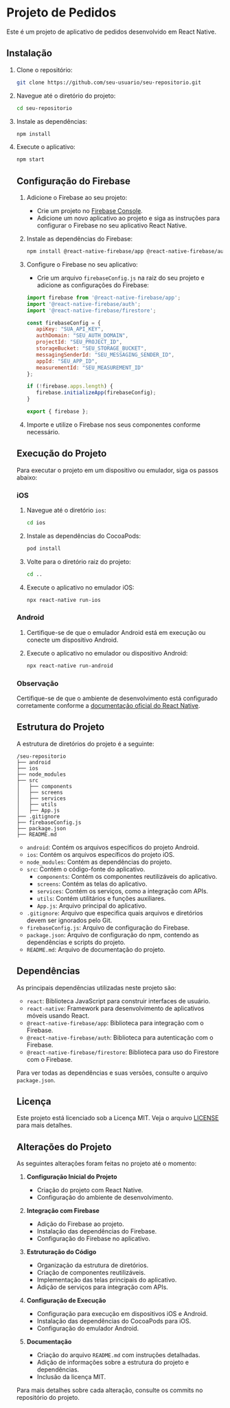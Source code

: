 # Projeto de Pedidos

Este é um projeto de aplicativo de pedidos desenvolvido em React Native.

## Instalação

1. Clone o repositório:
   ```sh
   git clone https://github.com/seu-usuario/seu-repositorio.git
2. Navegue até o diretório do projeto:
    ```sh
    cd seu-repositorio
    ```

3. Instale as dependências:
    ```sh
    npm install
    ```

4. Execute o aplicativo:
    ```sh
    npm start
    ```

    ## Configuração do Firebase

    1. Adicione o Firebase ao seu projeto:
        - Crie um projeto no [Firebase Console](https://console.firebase.google.com/).
        - Adicione um novo aplicativo ao projeto e siga as instruções para configurar o Firebase no seu aplicativo React Native.

    2. Instale as dependências do Firebase:
         ```sh
         npm install @react-native-firebase/app @react-native-firebase/auth @react-native-firebase/firestore
         ```

    3. Configure o Firebase no seu aplicativo:
        - Crie um arquivo `firebaseConfig.js` na raiz do seu projeto e adicione as configurações do Firebase:
         ```javascript
         import firebase from '@react-native-firebase/app';
         import '@react-native-firebase/auth';
         import '@react-native-firebase/firestore';

         const firebaseConfig = {
            apiKey: "SUA_API_KEY",
            authDomain: "SEU_AUTH_DOMAIN",
            projectId: "SEU_PROJECT_ID",
            storageBucket: "SEU_STORAGE_BUCKET",
            messagingSenderId: "SEU_MESSAGING_SENDER_ID",
            appId: "SEU_APP_ID",
            measurementId: "SEU_MEASUREMENT_ID"
         };

         if (!firebase.apps.length) {
            firebase.initializeApp(firebaseConfig);
         }

         export { firebase };
         ```

    4. Importe e utilize o Firebase nos seus componentes conforme necessário.
    ## Execução do Projeto

    Para executar o projeto em um dispositivo ou emulador, siga os passos abaixo:

    ### iOS

    1. Navegue até o diretório `ios`:
        ```sh
        cd ios
        ```

    2. Instale as dependências do CocoaPods:
        ```sh
        pod install
        ```

    3. Volte para o diretório raiz do projeto:
        ```sh
        cd ..
        ```

    4. Execute o aplicativo no emulador iOS:
        ```sh
        npx react-native run-ios
        ```

    ### Android

    1. Certifique-se de que o emulador Android está em execução ou conecte um dispositivo Android.

    2. Execute o aplicativo no emulador ou dispositivo Android:
        ```sh
        npx react-native run-android
        ```

    ### Observação

    Certifique-se de que o ambiente de desenvolvimento está configurado corretamente conforme a [documentação oficial do React Native](https://reactnative.dev/docs/environment-setup).
    ## Estrutura do Projeto

    A estrutura de diretórios do projeto é a seguinte:

    ```
    /seu-repositorio
    ├── android
    ├── ios
    ├── node_modules
    ├── src
    │   ├── components
    │   ├── screens
    │   ├── services
    │   ├── utils
    │   ├── App.js
    ├── .gitignore
    ├── firebaseConfig.js
    ├── package.json
    ├── README.md
    ```

    - `android`: Contém os arquivos específicos do projeto Android.
    - `ios`: Contém os arquivos específicos do projeto iOS.
    - `node_modules`: Contém as dependências do projeto.
    - `src`: Contém o código-fonte do aplicativo.
        - `components`: Contém os componentes reutilizáveis do aplicativo.
        - `screens`: Contém as telas do aplicativo.
        - `services`: Contém os serviços, como a integração com APIs.
        - `utils`: Contém utilitários e funções auxiliares.
        - `App.js`: Arquivo principal do aplicativo.
    - `.gitignore`: Arquivo que especifica quais arquivos e diretórios devem ser ignorados pelo Git.
    - `firebaseConfig.js`: Arquivo de configuração do Firebase.
    - `package.json`: Arquivo de configuração do npm, contendo as dependências e scripts do projeto.
    - `README.md`: Arquivo de documentação do projeto.

    ## Dependências

    As principais dependências utilizadas neste projeto são:

    - `react`: Biblioteca JavaScript para construir interfaces de usuário.
    - `react-native`: Framework para desenvolvimento de aplicativos móveis usando React.
    - `@react-native-firebase/app`: Biblioteca para integração com o Firebase.
    - `@react-native-firebase/auth`: Biblioteca para autenticação com o Firebase.
    - `@react-native-firebase/firestore`: Biblioteca para uso do Firestore com o Firebase.

    Para ver todas as dependências e suas versões, consulte o arquivo `package.json`.

    ## Licença

    Este projeto está licenciado sob a Licença MIT. Veja o arquivo [LICENSE](LICENSE) para mais detalhes.

    ## Alterações do Projeto

    As seguintes alterações foram feitas no projeto até o momento:

    1. **Configuração Inicial do Projeto**
        - Criação do projeto com React Native.
        - Configuração do ambiente de desenvolvimento.

    2. **Integração com Firebase**
        - Adição do Firebase ao projeto.
        - Instalação das dependências do Firebase.
        - Configuração do Firebase no aplicativo.

    3. **Estruturação do Código**
        - Organização da estrutura de diretórios.
        - Criação de componentes reutilizáveis.
        - Implementação das telas principais do aplicativo.
        - Adição de serviços para integração com APIs.

    4. **Configuração de Execução**
        - Configuração para execução em dispositivos iOS e Android.
        - Instalação das dependências do CocoaPods para iOS.
        - Configuração do emulador Android.

    5. **Documentação**
        - Criação do arquivo `README.md` com instruções detalhadas.
        - Adição de informações sobre a estrutura do projeto e dependências.
        - Inclusão da licença MIT.

    Para mais detalhes sobre cada alteração, consulte os commits no repositório do projeto.